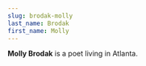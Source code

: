 ```yaml
---
slug: brodak-molly
last_name: Brodak
first_name: Molly
---
```

**Molly Brodak** is a poet living in Atlanta.